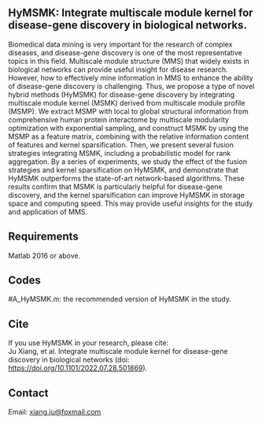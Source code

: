 ## HyMSMK: Integrate multiscale module kernel for disease-gene discovery in biological networks.
Biomedical data mining is very important for the research of complex diseases, and disease-gene discovery is one of the most representative topics in this field. Multiscale module structure (MMS) that widely exists in biological networks can provide useful insight for disease research. However, how to effectively mine information in MMS to enhance the ability of disease-gene discovery is challenging. Thus, we propose a type of novel hybrid methods (HyMSMK) for disease-gene discovery by integrating multiscale module kernel (MSMK) derived from multiscale module profile (MSMP). We extract MSMP with local to global structural information from comprehensive human protein interactome by multiscale modularity optimization with exponential sampling, and construct MSMK by using the MSMP as a feature matrix, combining with the relative information content of features and kernel sparsification. Then, we present several fusion strategies integrating MSMK, including a probabilistic model for rank aggregation. By a series of experiments, we study the effect of the fusion strategies and kernel sparsification on HyMSMK, and demonstrate that HyMSMK outperforms the state-of-art network-based algorithms. These results confirm that MSMK is particularly helpful for disease-gene discovery, and the kernel sparsification can improve HyMSMK in storage space and computing speed. This may provide useful insights for the study and application of MMS.      

## Requirements
Matlab 2016 or above.   

## Codes 
#A_HyMSMK.m: the recommended version of HyMSMK in the study. <br>   

## Cite
If you use HyMSMK in your research, please cite: <br> 
Ju Xiang, et al. Integrate multiscale module kernel for disease-gene discovery in biological networks (doi: https://doi.org/10.1101/2022.07.28.501869). 

## Contact<br>
Email: xiang.ju@foxmail.com 
